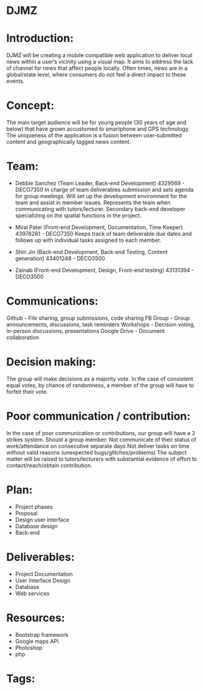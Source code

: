 # DJMZ

# Introduction:
DJMZ will be creating a mobile compatible web application to deliver local news within a user’s vicinity using a visual map. It aims to address the lack of channel for news that affect people locally. Often times, news are in a global/state level, where consumers do not feel a direct impact to these events. 

# Concept:
The main target audience will be for young people (30 years of age and below) that have grown accustomed to smartphone and GPS technology. The uniqueness of the application is a fusion between user-submitted content and geographically tagged news content.

# Team:
- Debbie Sanchez (Team Leader, Back-end Development)
4329569 - DECO7350
In charge of team deliverables submission and sets agenda for group meetings. Will set up the development environment for the team and assist in member issues. Represents the team when communicating with tutors/lecturer. Secondary back-end developer specializing on the spatial functions in the project.

- Miral Patel (Front-end Development, Documentation, Time Keeper)
43978281 - DECO7350
Keeps track of team deliverable due dates and follows up with individual tasks assigned to each member. 

- Shin Jin (Back-end Development, Back-end Testing, Content generation)
43401248 - DECO3500

- Zainab (Front-end Development, Design, Front-end testing)
43131394 - DECO3500

# Communications:
Github -  File sharing, group submissions, code sharing
FB Group - Group announcements, discussions, task reminders
Workshops - Decision voting, In-person discussions, presentations
Google Drive - Document collaboration

# Decision making:
The group will make decisions as a majority vote. In the case of consistent equal votes, by chance of randomness, a member of the group will have to forfeit their vote.

# Poor communication / contribution:
In the case of poor communication or contributions, our group will have a 3 strikes system. Should a group member:
Not communicate of their status of work/attendance on consecutive separate days
Not deliver tasks on time without valid reasons (unexpected bugs/glitches/problems)
The subject matter will be raised to tutors/lecturers with substantial evidence of effort to contact/reach/obtain contribution.

# Plan:
- Project phases
- Proposal
- Design user interface	
- Database design
- Back-end

# Deliverables:
- Project Documentation
- User Interface Design
- Database
- Web services

# Resources:
- Bootstrap framework
- Google maps API
- Photoshop
- php

# Tags:



